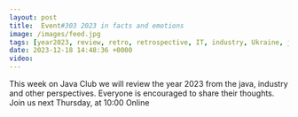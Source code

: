 ```yaml
---
layout: post
title:  Event#303 2023 in facts and emotions
image: /images/feed.jpg
tags: [year2023, review, retro, retrospective, IT, industry, Ukraine, java]
date: 2023-12-18 14:48:36 +0000
video: 
---
```


This week on Java Club we will review the year 2023 from the java, industry and other perspectives. Everyone is encouraged to share their thoughts. 
Join us next Thursday, at 10:00 Online
